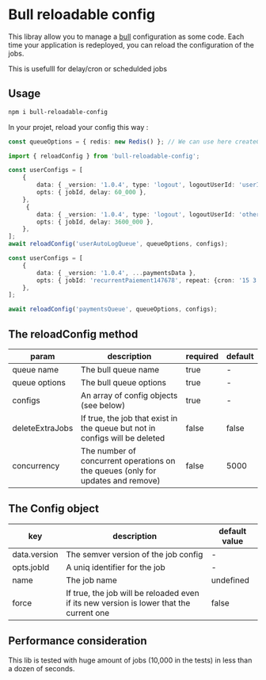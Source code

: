 # Bull reloadable config

This libray allow you to manage a [bull](https://github.com/OptimalBits/bull/) configuration as some code.
Each time your application is redeployed, you can reload the configuration of the jobs.

This is usefulll for delay/cron or schedulded jobs 

## Usage

```bash
npm i bull-reloadable-config
```


In your projet, reload your config this way : 

```ts
const queueOptions = { redis: new Redis() }; // We can use here createClient in order to share your redis connections

import { reloadConfig } from 'bull-reloadable-config';

const userConfigs = [
    {
        data: { _version: '1.0.4', type: 'logout', logoutUserId: 'userId' },
        opts: { jobId, delay: 60_000 },
    },
     {
        data: { _version: '1.0.4', type: 'logout', logoutUserId: 'otherUserId' },
        opts: { jobId, delay: 3600_000 },
    },
];
await reloadConfig('userAutoLogQueue', queueOptions, configs);

const userConfigs = [
    {
        data: { _version: '1.0.4', ...paymentsData },
        opts: { jobId: 'recurrentPaiement147678', repeat: {cron: '15 3 * * *'} },
    },
];

await reloadConfig('paymentsQueue', queueOptions, configs);
```

## The reloadConfig method

| param  |  description | required  |   default |
|---|---|---|---|
| queue name  |  The bull queue name | true  |  - |
| queue options  |  The bull queue options| true  |  - |
| configs  |  An array of config objects (see below)  |  true | - |
| deleteExtraJobs  |  If true, the job that exist in the queue but not in configs will be deleted | false  |  false |
| concurrency  |  The number of concurrent operations on the queues (only for updates and remove) | false  |  5000 |

## The Config object

| key  |  description | default value  |   
|---|---|---|
| data.version  |  The semver version of the job config | -  |  
| opts.jobId  |  A uniq identifier for the job | -  |  
| name  |  The job name | undefined  |  
| force  |  If true, the job will be reloaded even if its new version is lower that the current one | false  |  

## Performance consideration

This lib is tested with huge amount of jobs (10,000 in the tests) in less than a dozen of seconds. 

